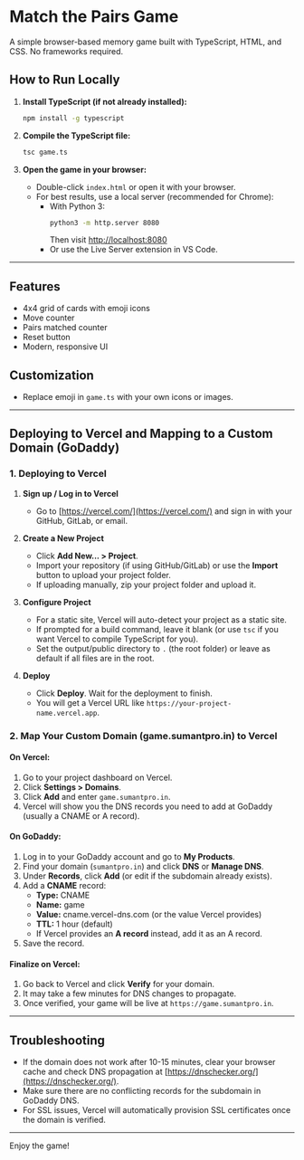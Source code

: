 # Match the Pairs Game

A simple browser-based memory game built with TypeScript, HTML, and CSS. No frameworks required.


## How to Run Locally

1. **Install TypeScript (if not already installed):**
   ```sh
   npm install -g typescript
   ```

2. **Compile the TypeScript file:**
   ```sh
   tsc game.ts
   ```

3. **Open the game in your browser:**
   - Double-click `index.html` or open it with your browser.
   - For best results, use a local server (recommended for Chrome):
     - With Python 3:
       ```sh
       python3 -m http.server 8080
       ```
       Then visit [http://localhost:8080](http://localhost:8080)
     - Or use the Live Server extension in VS Code.

---

## Features
- 4x4 grid of cards with emoji icons
- Move counter
- Pairs matched counter
- Reset button
- Modern, responsive UI

## Customization
- Replace emoji in `game.ts` with your own icons or images.

---

## Deploying to Vercel and Mapping to a Custom Domain (GoDaddy)

### 1. Deploying to Vercel

1. **Sign up / Log in to Vercel**
   - Go to [https://vercel.com/](https://vercel.com/) and sign in with your GitHub, GitLab, or email.

2. **Create a New Project**
   - Click **Add New... > Project**.
   - Import your repository (if using GitHub/GitLab) or use the **Import** button to upload your project folder.
   - If uploading manually, zip your project folder and upload it.

3. **Configure Project**
   - For a static site, Vercel will auto-detect your project as a static site.
   - If prompted for a build command, leave it blank (or use `tsc` if you want Vercel to compile TypeScript for you).
   - Set the output/public directory to `.` (the root folder) or leave as default if all files are in the root.

4. **Deploy**
   - Click **Deploy**. Wait for the deployment to finish.
   - You will get a Vercel URL like `https://your-project-name.vercel.app`.

### 2. Map Your Custom Domain (game.sumantpro.in) to Vercel

#### On Vercel:
1. Go to your project dashboard on Vercel.
2. Click **Settings > Domains**.
3. Click **Add** and enter `game.sumantpro.in`.
4. Vercel will show you the DNS records you need to add at GoDaddy (usually a CNAME or A record).

#### On GoDaddy:
1. Log in to your GoDaddy account and go to **My Products**.
2. Find your domain (`sumantpro.in`) and click **DNS** or **Manage DNS**.
3. Under **Records**, click **Add** (or edit if the subdomain already exists).
4. Add a **CNAME** record:
   - **Type:** CNAME
   - **Name:** game
   - **Value:** cname.vercel-dns.com (or the value Vercel provides)
   - **TTL:** 1 hour (default)
   - If Vercel provides an **A record** instead, add it as an A record.
5. Save the record.

#### Finalize on Vercel:
1. Go back to Vercel and click **Verify** for your domain.
2. It may take a few minutes for DNS changes to propagate.
3. Once verified, your game will be live at `https://game.sumantpro.in`.

---

## Troubleshooting
- If the domain does not work after 10-15 minutes, clear your browser cache and check DNS propagation at [https://dnschecker.org/](https://dnschecker.org/).
- Make sure there are no conflicting records for the subdomain in GoDaddy DNS.
- For SSL issues, Vercel will automatically provision SSL certificates once the domain is verified.

---

Enjoy the game!
